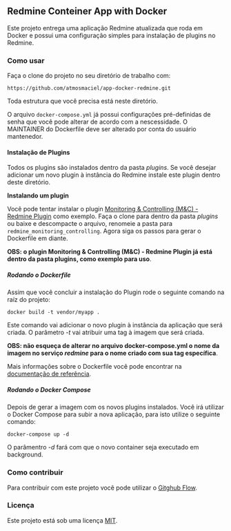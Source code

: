 Redmine Conteiner App with Docker
---------------------------------

Este projeto entrega uma aplicação Redmine atualizada que roda em Docker e possui uma configuração simples para instalação de plugins no Redmine.

### Como usar

Faça o clone do projeto no seu diretório de trabalho com:

```https://github.com/atmosmaciel/app-docker-redmine.git```

Toda estrutura que você precisa está neste diretório.

O arquivo ```docker-compose.yml``` já possui configurações pré-definidas de senha que você pode alterar de acordo com a nescessidade. O MAINTAINER do Dockerfile deve ser alterado por conta do usuário mantenedor.

#### Instalação de Plugins

Todos os plugins são instalados dentro da pasta *plugins*. Se você desejar adicionar um novo plugin à instância do Redmine instale este plugin dentro deste diretório.

**Instalando um plugin**

Você pode tentar instalar o plugin [Monitoring & Controlling (M&C) - Redmine Plugin](https://github.com/alexmonteiro/Redmine-Monitoring-Controlling) como exemplo. Faça o clone para dentro da pasta *plugins* ou baixe e descompacte o arquivo, renomeie a pasta para ```redmine_monitoring_controlling```. Agora siga os passos para gerar o Dockerfile em diante.

**OBS: o plugin Monitoring & Controlling (M&C) - Redmine Plugin já está dentro da pasta plugins, como exemplo para uso**.

##### Rodando o Dockerfile

Assim que você concluir a instalação do Plugin rode o seguinte comando na raíz do projeto:

```docker build -t vendor/myapp .```

Este comando vai adicionar o novo plugin à instância da aplicação que será criada. O parâmetro *-t* vai atribuir uma tag à imagem que será criada.

**OBS: não esqueça de alterar no arquivo docker-compose.yml o nome da imagem no serviço *redmine* para o nome criado com sua tag específica**.

Mais informações sobre o Dockerfile você pode encontrar na [documentação de referência](https://docs.docker.com/engine/reference/builder/).

##### Rodando o Docker Compose

Depois de gerar a imagem com os novos plugins instalados. Você irá utilizar o Docker Compose para subir a nova aplicação, para isto utilize o seguinte comando:

```docker-compose up -d```

O parâmentro *-d* fará com que o novo container seja executado em background.

### Como contribuir

Para contribuir com este projeto você pode utilizar o [Gitghub Flow](https://guides.github.com/introduction/flow/).

### Licença

Este projeto está sob uma licença [MIT](LICENSE.txt).
